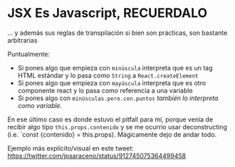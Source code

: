 # JSX Es Javascript, RECUERDALO

... y además sus reglas de transpilación si bien son prácticas, son bastante arbitrarias

Puntualmente:

- Si pones algo que empieza con `minúscula` interpreta que es un tag HTML estándar y lo pasa como `String` a `React.createElement`
- Si pones algo que empieza con `mayúscula` interpreta que es otro componente react y lo pasa como referencia a una variable
- Si pones algo con `minúsculas.pero.con.puntos` *también lo interpreta como variable*.

En ese último caso es donde estuvo el pitfall para mí, porque venía de recibir algo tipo `this.props.contenido` y se me ocurrio usar deconstructing (i.e. `const {contenido} = this.props). Mágicamente dejo de andar todo.

Ejemplo más explícito/visual en este tweet: https://twitter.com/jpsaraceno/status/912745075364499458
